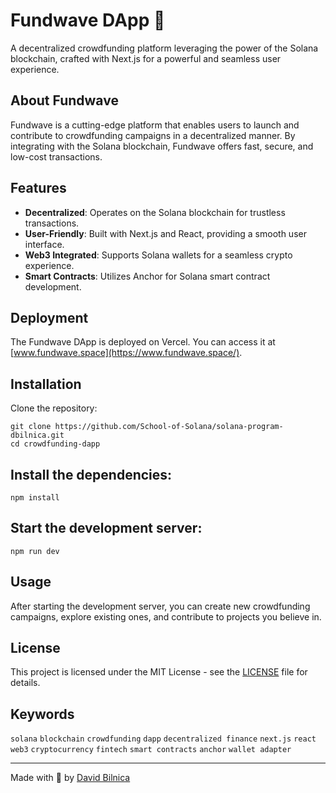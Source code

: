 # Fundwave DApp 🌊

A decentralized crowdfunding platform leveraging the power of the Solana blockchain, crafted with Next.js for a powerful and seamless user experience.

## About Fundwave

Fundwave is a cutting-edge platform that enables users to launch and contribute to crowdfunding campaigns in a decentralized manner. By integrating with the Solana blockchain, Fundwave offers fast, secure, and low-cost transactions.

## Features

- **Decentralized**: Operates on the Solana blockchain for trustless transactions.
- **User-Friendly**: Built with Next.js and React, providing a smooth user interface.
- **Web3 Integrated**: Supports Solana wallets for a seamless crypto experience.
- **Smart Contracts**: Utilizes Anchor for Solana smart contract development.

## Deployment

The Fundwave DApp is deployed on Vercel. You can access it at [www.fundwave.space](https://www.fundwave.space/).

## Installation

Clone the repository:

```
git clone https://github.com/School-of-Solana/solana-program-dbilnica.git
cd crowdfunding-dapp
```

## Install the dependencies:

```
npm install
```

## Start the development server:

```
npm run dev
```

## Usage

After starting the development server, you can create new crowdfunding campaigns, explore existing ones, and contribute to projects you believe in.

## License

This project is licensed under the MIT License - see the [LICENSE](LICENSE) file for details.

## Keywords

`solana` `blockchain` `crowdfunding` `dapp` `decentralized finance` `next.js` `react` `web3` `cryptocurrency` `fintech` `smart contracts` `anchor` `wallet adapter`

---

Made with 💜 by [David Bilnica](mailto:hello@davidbilnica.cz)
